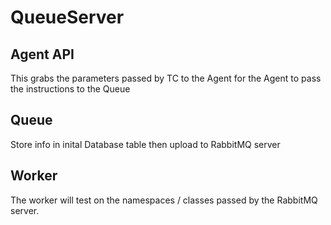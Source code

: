 # QueueServer

## Agent API

This grabs the parameters passed by TC to the Agent for the Agent to pass the instructions to the Queue

## Queue

Store info in inital Database table then upload to RabbitMQ server

## Worker

The worker will test on the namespaces / classes passed by the RabbitMQ server.